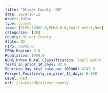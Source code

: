 ```yaml
---
title: "Oliver County, ND"
date: 2020-10-12
draft: false
type: county
tags: [FIPS:38065.0,FEMA:8.0,Small metro,Red]
categories: [ND]
County: Oliver County
State: ND
FIPS: 38065.0
FEMA_Region: 8.0
Population: 1959.0
NCHS_Urban_Rural_Classification: Small metro
Tests_in_prior_14_days: 93.0
Fourteen_day_test_rate_per_100000: 4747.0
Percent_Positivity_in_prior_14_days: 0.108
Level: Red
url: /states/ND/oliver-county
---
```



